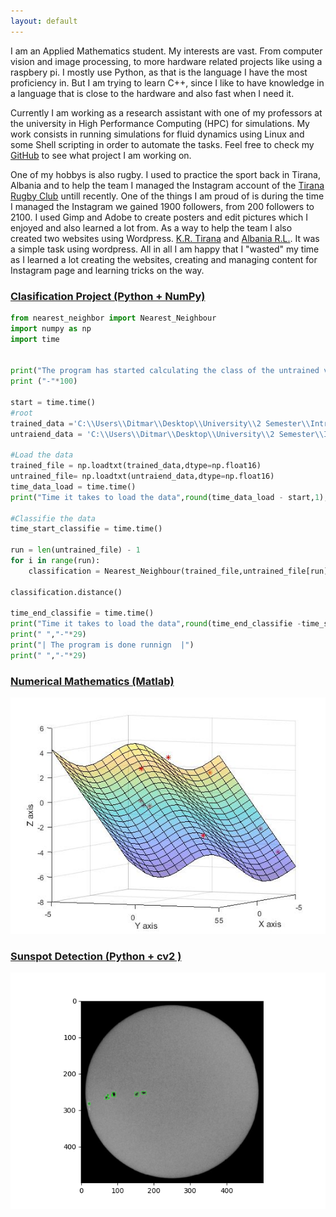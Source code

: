 ```yaml
---
layout: default
---
```



I am an Applied Mathematics student. My interests are vast. From computer vision and image processing, to more hardware related projects like using a raspbery pi. I mostly use Python, as that is the language I have the most proficiency in. But I am trying to learn C++, since I like to have knowledge in a language that is close to the hardware and also fast when I need it.

Currently I am working as a research assistant with one of my professors at the university in High Performance Computing (HPC) for simulations. My work consists in running simulations for fluid dynamics using Linux and some Shell scripting in order to automate the tasks. Feel free to check my [GitHub](https://github.com/ditmarhalla) to see what project I am working on.

One of my hobbys is also rugby. I used to practice the sport back in Tirana, Albania and to help the team I managed the Instagram account of the [Tirana Rugby Club](https://www.instagram.com/tirana.rugby.club/) untill recently. One of the things I am proud of is during the time I managed the Instagram we gained 1900 followers, from 200 followers to 2100. I used Gimp and Adobe to create posters and edit pictures which I enjoyed and also learned a lot from. As a way to help the team I also created two websites using Wordpress. [K.R. Tirana](https://krtirana.wordpress.com/) and [Albania R.L.](albaniarl.wordpress.com). It was a simple task using wordpress. All in all I am happy that I "wasted" my time as I learned a lot creating the websites, creating and managing content for Instagram page and learning tricks on the way.


### [Clasification Project (Python + NumPy)](https://github.com/ditmarhalla/Clasification-Project-)

```python
from nearest_neighbor import Nearest_Neighbour
import numpy as np
import time 


print("The program has started calculating the class of the untrained vectors")
print ("-"*100)

start = time.time()
#root
trained_data ='C:\\Users\\Ditmar\\Desktop\\University\\2 Semester\\Introduction to Programing\\Clasification-Project-\\trained.txt'
untraiend_data = 'C:\\Users\\Ditmar\\Desktop\\University\\2 Semester\\Introduction to Programing\\Clasification-Project-\\untrained.txt'

#Load the data
trained_file = np.loadtxt(trained_data,dtype=np.float16)
untrained_file= np.loadtxt(untraiend_data,dtype=np.float16)
time_data_load = time.time()
print("Time it takes to load the data",round(time_data_load - start,1)," seconds")

#Classifie the data
time_start_classifie = time.time()

run = len(untrained_file) - 1
for i in range(run):
    classification = Nearest_Neighbour(trained_file,untrained_file[run])

classification.distance()

time_end_classifie = time.time()
print("Time it takes to load the data",round(time_end_classifie -time_start_classifie,5)," seconds")
print(" ","-"*29)
print("| The program is done runnign  |")
print(" ","-"*29)
```

### [Numerical Mathematics (Matlab)](https://github.com/ditmarhalla/numerical_mathematics)

![Matlab](https://raw.githubusercontent.com/ditmarhalla/numerical_mathematics/main/fig2.jpg)



### [Sunspot Detection (Python + cv2 )](https://github.com/ditmarhalla/astronomy/tree/main/sunspot_detection)
![Sunspot_detection](https://raw.githubusercontent.com/ditmarhalla/astronomy/main/sunspot_detection/Finish.png)

    
